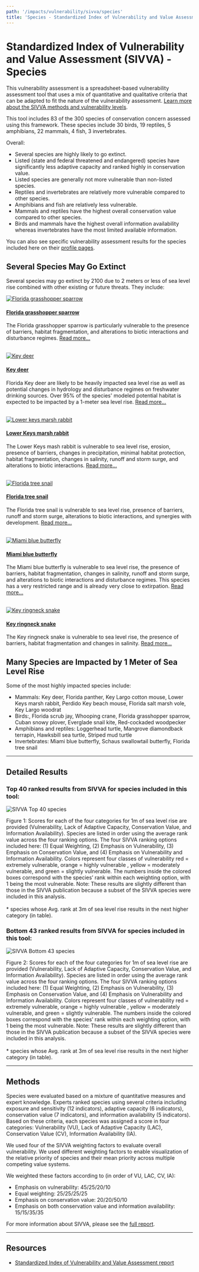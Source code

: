 ```yaml
---
path: '/impacts/vulnerability/sivva/species'
title: 'Species - Standardized Index of Vulnerability and Value Assessment'
---
```


# Standardized Index of Vulnerability and Value Assessment (SIVVA) - Species

This vulnerability assessment is a spreadsheet-based vulnerability assessment tool that uses a mix of quantitative and qualitative criteria that can be adapted to fit the nature of the vulnerability assessment. [Learn more about the SIVVA methods and vulnerability levels](#Methods).

This tool includes 83 of the 300 species of conservation concern assessed using this framework. These species include 30 birds, 19 reptiles, 5 amphibians, 22 mammals, 4 fish, 3 invertebrates.

Overall:

- Several species are highly likely to go extinct.
- Listed (state and federal threatened and endangered) species have significantly less adaptive capacity and ranked highly in conservation value.
- Listed species are generally not more vulnerable than non-listed species.
- Reptiles and invertebrates are relatively more vulnerable compared to other species.
- Amphibians and fish are relatively less vulnerable.
- Mammals and reptiles have the highest overall conservation value compared to other species.
- Birds and mammals have the highest overall information availability whereas invertebrates have the most limited available information.

You can also see specific vulnerability assessment results for the species included here on their [profile pages](/species).

## Several Species May Go Extinct

Several species may go extinct by 2100 due to 2 meters or less of sea level rise combined with other existing or future threats. They include:

<div class="thumbnail-small float-left">
<a href="/species/birds/perching_birds/118">
<img src="118_sm.jpg" alt="Florida grasshopper sparrow" />
</a>
</div>

#### [Florida grasshopper sparrow](/species/birds/perching_birds/118)

The Florida grasshopper sparrow is particularly vulnerable to the presence of barriers, habitat fragmentation, and alterations to biotic interactions and disturbance regimes. [Read more...](/species/birds/perching_birds/118)

<div class="clear"></div>

<br />

<div class="thumbnail-small float-left">
<a href="/species/mammals/large_mammals/119">
<img src="119_sm.jpg" alt="Key deer" />
</a>
</div>

#### [Key deer](/species/mammals/large_mammals/119)

Florida Key deer are likely to be heavily impacted sea level rise as well as potential changes in hydrology and disturbance regimes on freshwater drinking sources. Over 95% of the species' modeled potential habitat is expected to be impacted by a 1-meter sea level rise. [Read more...](/species/mammals/large_mammals/119)

<div class="clear"></div>

<br />

<div class="thumbnail-small float-left">
<a href="/species/mammals/small_mammals/136">
<img src="136_sm.jpg" alt="Lower keys marsh rabbit" />
</a>
</div>

#### [Lower Keys marsh rabbit](/species/mammals/small_mammals/136)

The Lower Keys mash rabbit is vulnerable to sea level rise, erosion, presence of barriers, changes in precipitation, minimal habitat protection, habitat fragmentation, changes in salinity, runoff and storm surge, and alterations to biotic interactions. [Read more...](/species/mammals/small_mammals/136)

<div class="clear"></div>

<br />

<div class="thumbnail-small float-left">
<a href="/species/invertebrates/terrestrial_invertebrates/207">
<img src="207_sm.jpg" alt="Florida tree snail" />
</a>
</div>

#### [Florida tree snail](/species/invertebrates/terrestrial_invertebrates/207)

The Florida tree snail is vulnerable to sea level rise, presence of barriers, runoff and storm surge, alterations to biotic interactions, and synergies with development. [Read more...](/species/invertebrates/terrestrial_invertebrates/207)

<div class="clear"></div>

<br />

<div class="thumbnail-small float-left">
<a href="/species/invertebrates/terrestrial_invertebrates/222">
<img src="222_sm.jpg" alt="Miami blue butterfly" />
</a>
</div>

#### [Miami blue butterfly](/species/invertebrates/terrestrial_invertebrates/222)

The Miami blue butterfly is vulnerable to sea level rise, the presence of barriers, habitat fragmentation, changes in salinity, runoff and storm surge, and alterations to biotic interactions and disturbance regimes. This species has a very restricted range and is already very close to extirpation. [Read more...](/species/invertebrates/terrestrial_invertebrates/222)

<div class="clear"></div>

<br />

<div class="thumbnail-small float-left">
<a href="/species/reptiles/snakes/213">
<img src="213_sm.jpg" alt="Key ringneck snake" />
</a>
</div>

#### [Key ringneck snake](/species/reptiles/snakes/213)

The Key ringneck snake is vulnerable to sea level rise, the presence of barriers, habitat fragmentation and changes in salinity. [Read more...](/species/reptiles/snakes/213)

<div class="clear"></div>

## Many Species are Impacted by 1 Meter of Sea Level Rise

Some of the most highly impacted species include:

- Mammals: Key deer, Florida panther, Key Largo cotton mouse, Lower Keys marsh rabbit, Perdido Key beach mouse, Florida salt marsh vole, Key Largo woodrat
- Birds:, Florida scrub jay, Whooping crane, Florida grasshopper sparrow, Cuban snowy plover, Everglade snail kite, Red-cockaded woodpecker
- Amphibians and reptiles: Loggerhead turtle, Mangrove diamondback terrapin, Hawksbill sea turtle, Striped mud turtle
- Invertebrates: Miami blue butterfly, Schaus swallowtail butterfly, Florida tree snail

<hr />

## Detailed Results

### Top 40 ranked results from SIVVA for species included in this tool:

![SIVVA Top 40 species](sivva-top-40.png)

<figcaption>Figure 1: Scores for each of the four categories for 1m of sea level rise are provided (Vulnerability, Lack of Adaptive Capacity, Conservation Value, and Information Availability).  Species are listed in order using the average rank value across the four ranking options. The four SIVVA ranking options included here: (1) Equal Weighting, (2) Emphasis on Vulnerability, (3) Emphasis on Conservation Value, and (4) Emphasis on Vulnerability and Information Availability.  Colors represent four classes of vulnerability red = extremely vulnerable, orange = highly vulnerable , yellow = moderately vulnerable, and green = slightly vulnerable. The numbers inside the colored boxes correspond with the species’ rank within each weighting option, with 1 being the most vulnerable.  Note: These results are slightly different than those in the SIVVA publication because a subset of the SIVVA species were included in this analysis.
<br/>
<br/>
* species whose Avg. rank at 3m of sea level rise results in the next higher category (in table).
</figcaption>

### Bottom 43 ranked results from SIVVA for species included in this tool:

![SIVVA Bottom 43 species](sivva-bottom-43.png)

<figcaption>Figure 2: Scores for each of the four categories for 1m of sea level rise are provided (Vulnerability, Lack of Adaptive Capacity, Conservation Value, and Information Availability).  Species are listed in order using the average rank value across the four ranking options. The four SIVVA ranking options included here: (1) Equal Weighting, (2) Emphasis on Vulnerability, (3) Emphasis on Conservation Value, and (4) Emphasis on Vulnerability and Information Availability.  Colors represent four classes of vulnerability red = extremely vulnerable, orange = highly vulnerable , yellow = moderately vulnerable, and green = slightly vulnerable. The numbers inside the colored boxes correspond with the species’ rank within each weighting option, with 1 being the most vulnerable. Note: These results are slightly different than those in the SIVVA publication because a subset of the SIVVA species were included in this analysis.
<br/>
<br/>
* species whose Avg. rank at 3m of sea level rise results in the next higher category (in table).
</figcaption>

<hr id="Methods"></hr>

## Methods

Species were evaluated based on a mixture of quantitative measures and expert knowledge. Experts ranked species using several criteria including exposure and sensitivity (12 indicators), adaptive capacity (6 indicators), conservation value (7 indicators), and information availability (5 indicators). Based on these criteria, each species was assigned a score in four categories: Vulnerability (VU), Lack of Adaptive Capacity (LAC), Conservation Value (CV), Information Availability (IA).

We used four of the SIVVA weighting factors to evaluate overall vulnerability. We used different weighting factors to enable visualization of the relative priority of species and their mean priority across multiple competing value systems.

We weighted these factors according to (in order of VU, LAC, CV, IA):

- Emphasis on vulnerability: 45/25/20/10
- Equal weighting: 25/25/25/25
- Emphasis on conservation value: 20/20/50/10
- Emphasis on both conservation value and information availability: 15/15/35/35

For more information about SIVVA, please see the [full report](/impacts/resources#REECE).

---

## Resources

- [Standardized Index of Vulnerability and Value Assessment report](/impacts/resources#REECE)
